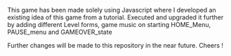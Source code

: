 This game has been made solely using Javascript where I developed an existing idea of this game from a tutorial. Executed and upgraded it further by  adding different Level forms, game music on starting HOME_Menu, PAUSE_menu and GAMEOVER_state

Further changes will be made to this repository in the near future. Cheers !


